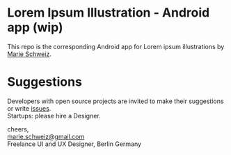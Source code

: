 Lorem Ipsum Illustration - Android app (wip)
====

This repo is the corresponding Android app for Lorem ipsum illustrations by <a href="http://marie-schweiz.de">Marie Schweiz</a>.

Suggestions
==
Developers with open source projects are invited to make their suggestions or write <a href="https://github.com/MarieSchweiz/lorum-ipsum-illustration/issues">issues</a>. </br>
Startups: please hire a Designer.

cheers,</br>
marie.schweiz@gmail.com</br>
Freelance UI and UX Designer, Berlin Germany
